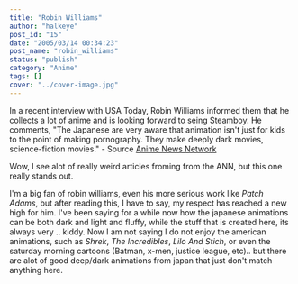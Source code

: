 ```yaml
---
title: "Robin Williams"
author: "halkeye"
post_id: "15"
date: "2005/03/14 00:34:23"
post_name: "robin_williams"
status: "publish"
category: "Anime"
tags: []
cover: "../cover-image.jpg"
---
```


In a recent interview with USA Today, Robin Williams informed them that he collects a lot of anime and is looking forward to seing Steamboy. He comments, "The Japanese are very aware that animation isn't just for kids to the point of making pornography. They make deeply dark movies, science-fiction movies."  \- Source [Anime News Network](https://www.animenewsnetwork.com/article.php?id=6332)

Wow, I see alot of really weird articles froming from the ANN, but this one really stands out.

I'm a big fan of robin williams, even his more serious work like _Patch Adams_, but after reading this, I have to say, my respect has reached a new high for him. I've been saying for a while now how the japanese animations can be both dark and light and fluffy, while the stuff that is created here, its always very .. kiddy. Now I am not saying I do not enjoy the american animations, such as _Shrek_, _The Incredibles_, _Lilo And Stich_, or even the saturday morning cartoons (Batman, x-men, justice league, etc).. but there are alot of good deep/dark animations from japan that just don't match anything here.
